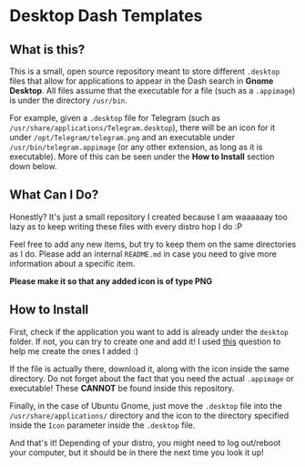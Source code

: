 # Desktop Dash Templates

## What is this?

This is a small, open source repository meant to store different `.desktop` files that allow for applications to appear in the Dash search in **Gnome Desktop**. All files assume that the executable for a file (such as a `.appimage`) is under the directory `/usr/bin`.

For example, given a `.desktop` file for Telegram (such as `/usr/share/applications/Telegram.desktop`), there will be an icon for it under `/opt/Telegram/telegram.png` and an executable under `/usr/bin/telegram.appimage` (or any other extension, as long as it is executable). More of this can be seen under the **How to Install** section down below.

## What Can I Do?

Honestly? It's just a small repository I created because I am waaaaaay too lazy as to keep writing these files with every distro hop I do :P

Feel free to add any new items, but try to keep them on the same directories as I do. Please add an internal `README.md` in case you need to give more information about a specific item.

**Please make it so that any added icon is of type PNG**

## How to Install

First, check if the application you want to add is already under the `desktop` folder. If not, you can try to create one and add it! I used [this](https://askubuntu.com/questions/281293/creating-a-desktop-file-for-a-new-application) question to help me create the ones I added :)

If the file is actually there, download it, along with the icon inside the same directory. Do not forget about the fact that you need the actual `.appimage` or executable! These **CANNOT** be found inside this repository.

Finally, in the case of Ubuntu Gnome, just move the `.desktop` file into the `/usr/share/applications/` directory and the icon to the directory specified inside the `Icon` parameter inside the `.desktop` file.

And that's it! Depending of your distro, you might need to log out/reboot your computer, but it should be in there the next time you look it up!
